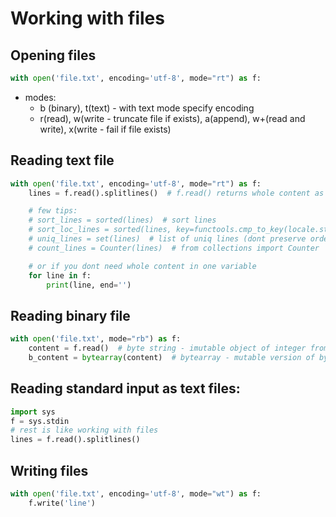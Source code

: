 # Working with files

## Opening files
```python
with open('file.txt', encoding='utf-8', mode="rt") as f:
```

* modes:
  * b (binary), t(text) - with text mode specify encoding
  * r(read), w(write - truncate file if exists), a(append), w+(read and write), x(write - fail if file exists)

## Reading text file

```python
with open('file.txt', encoding='utf-8', mode="rt") as f:
    lines = f.read().splitlines()  # f.read() returns whole content as string, method splitlines() returns list (of lines)

    # few tips:
    # sort_lines = sorted(lines)  # sort lines
    # sort_loc_lines = sorted(lines, key=functools.cmp_to_key(locale.strcoll))  # import locale, import functools
    # uniq_lines = set(lines)  # list of uniq lines (dont preserve order)
    # count_lines = Counter(lines)  # from collections import Counter

    # or if you dont need whole content in one variable
    for line in f:
        print(line, end='')
```

## Reading binary file

```python
with open('file.txt', mode="rb") as f:
    content = f.read()  # byte string - imutable object of integer from interval 0 - 255
    b_content = bytearray(content)  # bytearray - mutable version of byte string
```

## Reading standard input as text files:

```python
import sys
f = sys.stdin
# rest is like working with files
lines = f.read().splitlines()
```
## Writing files

```python
with open('file.txt', encoding='utf-8', mode="wt") as f:
    f.write('line')
```

